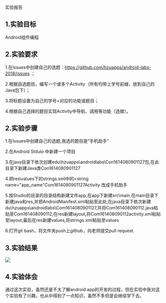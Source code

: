 实验报告

## 1.实验目标
Android组件编程 

## 2.实验要求
1.在Issues中创建自己的选题：https://github.com/hzuapps/android-labs-2018/issues ；

2.根据自选题目，编写一个或多个Activity（所有均带上学号前缀，放到自己的Java包下）；

3.将标题设置为自己的学号+对应的功能或题目； 

4.根据自己选择的题目实现Activity中导航、调用等功能（选做）。 

## 2.实验步骤
1.在Issues中创建自己的选题,我选的题目是“手机助手”

2.在Android Stduio 中新建一个项目

3.在java目录下依次创建edu\hzuapps\androidlabs\Con1614080901127包,在此目录下新建Java类Con1614080901127

4.把res\values下的strings.xml中的<string name="app_name"Com1614080901127Activity </string>改成<string name="app_name">手机助手</string>

5.按Studio的目录的目录结构新建文件app,在app下新建src\main,在main目录下新建java和res,并把AndroidManifest.xml粘贴至此处;在java目录下依次新建du\hzuapps\androidlabs\Com1614080901127,并将Com161408090112.java粘贴至Com161408090112;在res新建layout,将Com161408090112activity.xml粘贴至layout;最后在res新建values,将strings.xml粘贴至values  

6.打开git bash，将文件夹push上github，向老师提交pull request.

## 3.实验结果
![](https://github.com/yeyongqi/android-labs-2018/blob/master/co1614080901127/Com1614080901127Activity.png)


## 4.实验体会
通过这次实验，虽然还是不太了解android app的开发的过程，但在实验中我对这个实验有了兴趣，也从中得到了一点知识，虽然不多但是会继续学下去。
